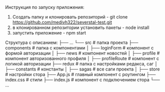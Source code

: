 Инструкция по запуску приложения:

1) Создать папку и клонировать репозиторий - git clone https://github.com/medivh322/severstal-test.git
2) в клонированном репозитории установить пакеты - node install
3) запустить приложение - npm start

Структура с описанием:
├── ...
└── src                     # папка проекта
    ├── components          # папка с компонентами
    │   ├── loginForm       # компонент с формой авторизации
    │   ├── news            # компонент новостей
    │   ├── profile         # компонент авторизованного профиля
    │   ├── profileRoute    # компонент с логикой авторизации
    ├── redux               # папка с настройками редакса, саг
    │   ├── constants       # константы
    │   ├── sagas           # все саги проекта
    │   ├── store           # настройки стора
    ├── App.js              # главный компонент с роутингом
    ├── index.css           # стили
    ├── index.js            # компонент с подключением стора
    └── ...